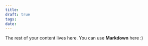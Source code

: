 ```yaml
---
title: 
draft: true
tags: 
date:
---
```

 
The rest of your content lives here. You can use **Markdown** here :)
